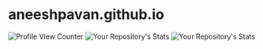 # aneeshpavan.github.io


![Profile View Counter](https://komarev.com/ghpvc/?username=aneeshpavan&theme=blue-green)
![Your Repository's Stats](https://github-readme-stats.vercel.app/api?username=aneeshpavan&show_icons=true) 
![Your Repository's Stats](https://github-readme-stats.vercel.app/api/top-langs/?username=aneeshpavan)



